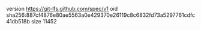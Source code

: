 version https://git-lfs.github.com/spec/v1
oid sha256:887cf4876e80ae5563a0e429370e26119c8c6832fd73a5297761cdfc41db518b
size 11452
